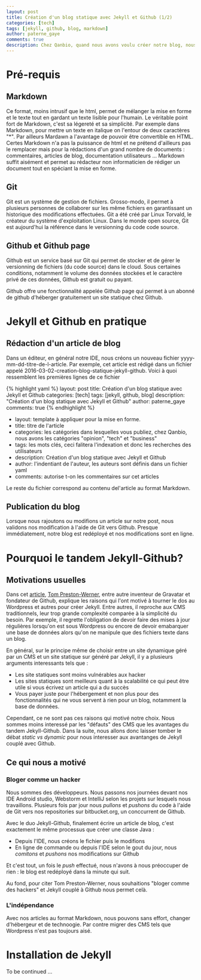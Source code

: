 ```yaml
---
layout: post
title: Création d'un blog statique avec Jekyll et Github (1/2)
categories: [tech]
tags: [jekyll, github, blog, markdown]
author: paterne_gaye
comments: true
description: Chez Qanbio, quand nous avons voulu créer notre blog, nous avions le choix entre plusieurs alternatives. Notamment les mastodontes : Blogger, Wordpress etc. Nous avons fini par opter pour un blog statique généré à l'aide de Jekyll et hébergé sur Github. Dans cet article nous allons présenter ce qui a motivé notre choix et la procédure pour développer un blog analogue.
---
```


# Pré-requis

## Markdown
Ce format, moins intrusif que le html, permet de mélanger la mise en forme et le texte tout en gardant un texte lisible pour l'humain. Le véritable point fort de Markdown, c'est sa légereté et sa simplicité. Par exemple dans Markdown, pour mettre un texte en italique on l'entour de deux caractères "*". Par ailleurs Mardawn a l'avantage de pouvoir être convertible en HTML. Certes Markdown n'a pas la puissance de html et ne prétend d'ailleurs pas le remplacer mais pour la rédactions d'un grand nombre de documents : commentaires, articles de blog, documentation utilisateurs ... Markdown suffit aisément et permet au rédacteur non informaticien de rédiger un document tout en spéciant la mise en forme.

## Git
Git est un système de gestion de fichiers. Grosso-modo, il permet à plusieurs personnes de collaborer sur les même fichiers en garantissant un historique des modifications effectuées. Git a été créé par Linux Torvald, le créateur du système d'exploitation Linux. Dans le monde open source, Git est aujourd'hui la référence dans le versionning du code code source.

## Github et Github page
Github est un service basé sur Git qui permet de stocker et de gérer le versionning de fichiers (du code source) dans le cloud.  Sous certaines conditions, notamment le volume des données stockées et le caractère privé de ces données, Github est gratuit ou payant.

Github offre une fonctionnalité appelée Github page qui permet à un abonné de github d'héberger gratuitement un site statique chez Github.

# Jekyll et Github en pratique

## Rédaction d'un article de blog
Dans un éditeur, en général notre IDE, nous créons un nouveau fichier yyyy-mm-dd-titre-de-l-article. Par exemple, cet article est rédigé dans un fichier appelé 2016-03-02-creation-blog-statique-jekyll-github. Voici à quoi ressemblent les premières lignes de ce fichier

{% highlight yaml %}
layout: post
title: Création d'un blog statique avec Jekyll et Github
categories: [tech]
tags: [jekyll, github, blog]
description: "Création d'un blog statique avec Jekyll et Github"
author: paterne_gaye
comments: true
{% endhighlight %}

* layout: template à appliquer pour la mise en forme.
* title: titre de l'article
* categories: les catégories dans lesquelles vous publiez, chez Qanbio, nous avons les catégories "opinion", "tech" et "business"
* tags: les mots clés, ceci falitera l'indexation et donc les recherches des utilisateurs
* description: Création d'un blog statique avec Jekyll et Github
* author: l'indentiant de l'auteur, les auteurs sont définis dans un fichier yaml
* comments: autorise t-on les commentaires sur cet articles

Le reste du fichier correspond au contenu del'article au format Markdown.

## Publication du blog
Lorsque nous rajoutons ou modifions un article sur notre post, nous validons nos modification à l'aide de Git vers Github. Presque immédiatement, notre blog est redéployé et nos modifications sont en ligne.

# Pourquoi le tandem Jekyll-Github?

## Motivations usuelles
Dans cet [article](http://tom.preston-werner.com/2008/11/17/blogging-like-a-hacker.html), [Tom Preston-Werner](https://en.wikipedia.org/wiki/Tom_Preston-Werner), entre autre inventeur de Gravatar et fondateur de Github, explique les raisons qui l'ont motivé à tourner le dos au Wordpress et autres pour créer Jekyll. Entre autres, il reproche aux CMS traditionnels, leur trop grande complexité comparée à la simplicité du besoin. Par exemple, il regrette l'obligation de devoir faire des mises à jour régulières lorsqu'on est sous Wordpress ou encore de devoir emabarquer une base de données alors qu'on ne manipule que des fichiers texte dans un blog.

En général, sur le principe même de choisir entre un site dynamique géré par un CMS et un site statique sur généré par Jekyll, il y a plusieurs arguments interessants tels que :
* Les site statiques sont moins vulnérables aux hacker
* Les sites statiques sont meilleurs quant à la scalabilité ce qui peut être utile si vous écrivez un article qui a du succès
* Vous payer juste pour l'hébergement et non plus pour des fonctionnalités qui ne vous servent à rien pour un blog, notamment la base de données.

Cependant, ce ne sont pas ces raisons qui motivé notre choix. Nous sommes moins interessé par les "défauts" des CMS que les avantages du tandem Jekyll-Github. Dans la suite, nous allons donc laisser tomber le débat *static vs dynamic* pour nous interesser aux avantanges de Jekyll couplé avec Github.

## Ce qui nous a motivé

### Bloger comme un hacker
Nous sommes des développeurs. Nous passons nos journées devant nos IDE Android studio, Webstorm et IntelliJ selon les projets sur lesquels nous travaillons. Plusieurs fois par jour nous *pullons* et *pushons* du code à l'aide de Git vers nos repositories sur bitbucket.org, un conccurrent de Github.

Avec le duo Jekyll-Github, finalement écrire un article de blog, c'est exactement le même processus que créer une classe Java :
* Depuis l'IDE, nous créons le fichier puis le modifions
* En ligne de commande ou depuis l'IDE selon le gout du jour, nous *comitons* et *pushons* nos modifications sur Github

Et c'est tout, un fois le *push* effectué, nous n'avons à nous préoccuper de rien : le blog est redéployé dans la minute qui suit.

Au fond, pour citer Tom Preston-Werner, nous souhaitions "bloger comme des hackers" et Jekyll couplé à Github nous permet celà.


### L'indépendance
Avec nos articles au format Markdown, nous pouvons sans effort, changer d'hébergeur et de technoogie. Par contre migrer des CMS tels que Wordpress n'est pas toujours aisé.

# Installation de Jekyll
To be continued ...

